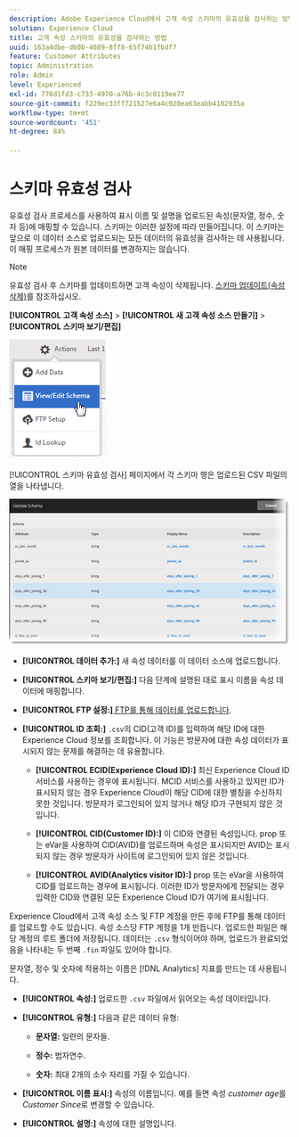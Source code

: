 ```yaml
---
description: Adobe Experience Cloud에서 고객 속성 스키마의 유효성을 검사하는 방법을 알아봅니다.
solution: Experience Cloud
title: 고객 속성 스키마의 유효성을 검사하는 방법
uuid: 163a4dbe-d60b-4089-8ff8-65f7461fbdf7
feature: Customer Attributes
topic: Administration
role: Admin
level: Experienced
exl-id: 776d1fd3-c733-4970-a76b-4c3c0119ee77
source-git-commit: f229ec33ff721527e6a4c920ea63eabb4102935a
workflow-type: tm+mt
source-wordcount: '451'
ht-degree: 84%

---
```


# 스키마 유효성 검사

유효성 검사 프로세스를 사용하여 표시 이름 및 설명을 업로드된 속성(문자열, 정수, 숫자 등)에 매핑할 수 있습니다. 스키마는 이러한 설정에 따라 만들어집니다. 이 스키마는 앞으로 이 데이터 소스로 업로드되는 모든 데이터의 유효성을 검사하는 데 사용됩니다. 이 매핑 프로세스가 원본 데이터를 변경하지는 않습니다.

>[!NOTE]
>
>유효성 검사 후 스키마를 업데이트하면 고객 속성이 삭제됩니다. [스키마 업데이트(속성 삭제)](t-crs-usecase.md#task_6568898BB7C44A42ABFB86532B89063C)를 참조하십시오.

**[!UICONTROL 고객 속성 소스]** > **[!UICONTROL 새 고객 속성 소스 만들기]** > **[!UICONTROL 스키마 보기/편집]**

![스키마 편집](assets/view_edit_schema.png)

[!UICONTROL 스키마 유효성 검사] 페이지에서 각 스키마 행은 업로드된 CSV 파일의 열을 나타냅니다.

![Experience Cloud의 스키마 페이지 유효성 검사](assets/06_crs_usecase.png)

* **[!UICONTROL 데이터 추가:]** 새 속성 데이터를 이 데이터 소스에 업로드합니다.

* **[!UICONTROL 스키마 보기/편집:]** 다음 단계에 설명된 대로 표시 이름을 속성 데이터에 매핑합니다.

* **[!UICONTROL FTP 설정:]**[ FTP를 통해 데이터를 업로드합니다](t-upload-attributes-ftp.md#task_591C3B6733424718A62453D2F8ADF73B).

* **[!UICONTROL ID 조회:]** `.csv`의 CID(고객 ID)를 입력하여 해당 ID에 대한 Experience Cloud 정보를 조회합니다. 이 기능은 방문자에 대한 속성 데이터가 표시되지 않는 문제를 해결하는 데 유용합니다.

   * **[!UICONTROL ECID(Experience Cloud ID):]** 최신 Experience Cloud ID 서비스를 사용하는 경우에 표시됩니다. MCID 서비스를 사용하고 있지만 ID가 표시되지 않는 경우 Experience Cloud이 해당 CID에 대한 별칭을 수신하지 못한 것입니다. 방문자가 로그인되어 있지 않거나 해당 ID가 구현되지 않은 것입니다.

   * **[!UICONTROL CID(Customer ID):]** 이 CID와 연결된 속성입니다. prop 또는 eVar을 사용하여 CID(AVID)를 업로드하며 속성은 표시되지만 AVID는 표시되지 않는 경우 방문자가 사이트에 로그인되어 있지 않은 것입니다.

   * **[!UICONTROL AVID(Analytics visitor ID):]** prop 또는 eVar을 사용하여 CID를 업로드하는 경우에 표시됩니다. 이러한 ID가 방문자에게 전달되는 경우 입력한 CID와 연결된 모든 Experience Cloud ID가 여기에 표시됩니다.

Experience Cloud에서 고객 속성 소스 및 FTP 계정을 만든 후에 FTP를 통해 데이터를 업로드할 수도 있습니다. 속성 소스당 FTP 계정을 1개 만듭니다. 업로드한 파일은 해당 계정의 루트 폴더에 저장됩니다. 데이터는 `.csv` 형식이어야 하며, 업로드가 완료되었음을 나타내는 두 번째 `.fin` 파일도 있어야 합니다.

문자열, 정수 및 숫자에 적용하는 이름은 [!DNL Analytics] 지표를 만드는 데 사용됩니다.

* **[!UICONTROL 속성:]** 업로드한 `.csv` 파일에서 읽어오는 속성 데이터입니다.

* **[!UICONTROL 유형:]** 다음과 같은 데이터 유형:

   * **문자열:** 일련의 문자들.

   * **정수:** 범자연수.

   * **숫자:** 최대 2개의 소수 자리를 가질 수 있습니다.

* **[!UICONTROL 이름 표시:]** 속성의 이름입니다. 예를 들면 속성 *customer age*&#x200B;를 *Customer Since*&#x200B;로 변경할 수 있습니다.

* **[!UICONTROL 설명:]** 속성에 대한 설명입니다.
